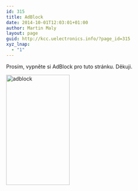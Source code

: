 ```yaml
---
id: 315
title: AdBlock
date: 2014-10-01T12:03:01+01:00
author: Martin Maly
layout: page
guid: http://kcc.uelectronics.info/?page_id=315
xyz_lnap:
  - "1"
---
```

Prosím, vypněte si AdBlock pro tuto stránku. Děkuji.

[<img loading="lazy" class="aligncenter size-medium wp-image-316" src="http://kcc.uelectronics.info/wp-content/uploads/sites/8/2014/10/adblock-172x300.png" alt="adblock" width="172" height="300" srcset="https://kcc.uelectronics.info/wp-content/uploads/sites/8/2014/10/adblock-172x300.png 172w, https://kcc.uelectronics.info/wp-content/uploads/sites/8/2014/10/adblock.png 269w" sizes="(max-width: 172px) 100vw, 172px" />](http://kcc.uelectronics.info/wp-content/uploads/sites/8/2014/10/adblock.png)